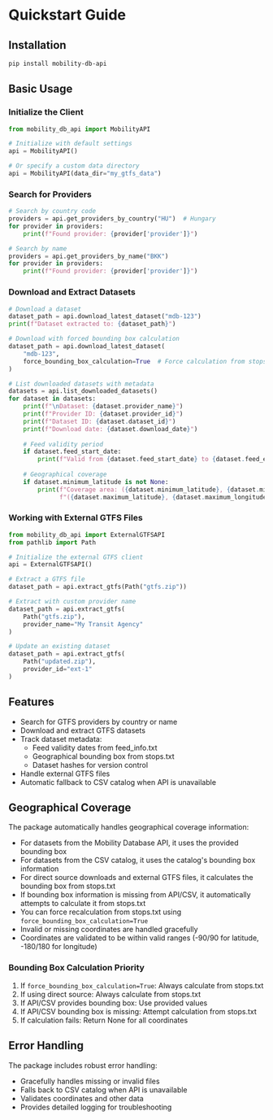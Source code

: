 # Quickstart Guide

## Installation

```bash
pip install mobility-db-api
```

## Basic Usage

### Initialize the Client

```python
from mobility_db_api import MobilityAPI

# Initialize with default settings
api = MobilityAPI()

# Or specify a custom data directory
api = MobilityAPI(data_dir="my_gtfs_data")
```

### Search for Providers

```python
# Search by country code
providers = api.get_providers_by_country("HU")  # Hungary
for provider in providers:
    print(f"Found provider: {provider['provider']}")

# Search by name
providers = api.get_providers_by_name("BKK")
for provider in providers:
    print(f"Found provider: {provider['provider']}")
```

### Download and Extract Datasets

```python
# Download a dataset
dataset_path = api.download_latest_dataset("mdb-123")
print(f"Dataset extracted to: {dataset_path}")

# Download with forced bounding box calculation
dataset_path = api.download_latest_dataset(
    "mdb-123",
    force_bounding_box_calculation=True  # Force calculation from stops.txt
)

# List downloaded datasets with metadata
datasets = api.list_downloaded_datasets()
for dataset in datasets:
    print(f"\nDataset: {dataset.provider_name}")
    print(f"Provider ID: {dataset.provider_id}")
    print(f"Dataset ID: {dataset.dataset_id}")
    print(f"Download date: {dataset.download_date}")
    
    # Feed validity period
    if dataset.feed_start_date:
        print(f"Valid from {dataset.feed_start_date} to {dataset.feed_end_date}")
    
    # Geographical coverage
    if dataset.minimum_latitude is not None:
        print(f"Coverage area: ({dataset.minimum_latitude}, {dataset.minimum_longitude}) to "
              f"({dataset.maximum_latitude}, {dataset.maximum_longitude})")
```

### Working with External GTFS Files

```python
from mobility_db_api import ExternalGTFSAPI
from pathlib import Path

# Initialize the external GTFS client
api = ExternalGTFSAPI()

# Extract a GTFS file
dataset_path = api.extract_gtfs(Path("gtfs.zip"))

# Extract with custom provider name
dataset_path = api.extract_gtfs(
    Path("gtfs.zip"),
    provider_name="My Transit Agency"
)

# Update an existing dataset
dataset_path = api.extract_gtfs(
    Path("updated.zip"),
    provider_id="ext-1"
)
```

## Features

- Search for GTFS providers by country or name
- Download and extract GTFS datasets
- Track dataset metadata:
  - Feed validity dates from feed_info.txt
  - Geographical bounding box from stops.txt
  - Dataset hashes for version control
- Handle external GTFS files
- Automatic fallback to CSV catalog when API is unavailable

## Geographical Coverage

The package automatically handles geographical coverage information:

- For datasets from the Mobility Database API, it uses the provided bounding box
- For datasets from the CSV catalog, it uses the catalog's bounding box information
- For direct source downloads and external GTFS files, it calculates the bounding box from stops.txt
- If bounding box information is missing from API/CSV, it automatically attempts to calculate it from stops.txt
- You can force recalculation from stops.txt using `force_bounding_box_calculation=True`
- Invalid or missing coordinates are handled gracefully
- Coordinates are validated to be within valid ranges (-90/90 for latitude, -180/180 for longitude)

### Bounding Box Calculation Priority

1. If `force_bounding_box_calculation=True`: Always calculate from stops.txt
2. If using direct source: Always calculate from stops.txt
3. If API/CSV provides bounding box: Use provided values
4. If API/CSV bounding box is missing: Attempt calculation from stops.txt
5. If calculation fails: Return None for all coordinates

## Error Handling

The package includes robust error handling:

- Gracefully handles missing or invalid files
- Falls back to CSV catalog when API is unavailable
- Validates coordinates and other data
- Provides detailed logging for troubleshooting 